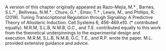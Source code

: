 A version of this chapter originally appeared as Razo-Mejia, M.* , Barnes,
S.L.* , Belliveau, N.M.* , Chure, G.* , Einav, T.* , Lewis, M., and Phillips,
R. (2018). Tuning Transcriptional Regulation through Signaling: A Predictive
Theory of Allosteric Induction. Cell Systems 6, 456-469.e10. (* contributed
equally). M.R.M, S.L.B, N.M.B, G.C., and T.E. contributed equally to this
work from the theoretical underpinnings to the experimental design and
execution. M.R.M, S.L.B, N.M.B, G.C, T.E., and R.P. wrote the paper. M.L.
provided extensive guidance and advice. 